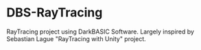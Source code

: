 # DBS-RayTracing
RayTracing project using DarkBASIC Software. Largely inspired by Sebastian Lague "RayTracing with Unity" project.
